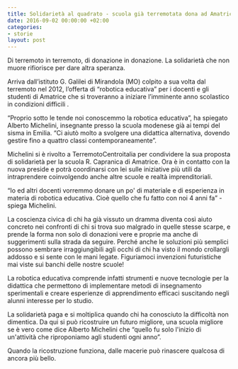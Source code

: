 ```yaml
---
title: Solidarietà al quadrato - scuola già terremotata dona ad Amatrice
date: 2016-09-02 00:00:00 +02:00
categories:
- storie
layout: post
---
```


Di terremoto in terremoto, di donazione in donazione. La solidarietà che non muore rifiorisce per dare altra speranza. 

Arriva dall’istituto G. Galilei di Mirandola (MO) colpito a sua volta dal terremoto nel 2012, l’offerta di “robotica educativa” per i docenti e gli studenti di Amatrice che si troveranno a iniziare l’imminente anno scolastico in condizioni difficili .

“Proprio sotto le tende noi conoscemmo la robotica educativa”, ha spiegato Alberto Michelini, insegnante presso la scuola modenese già ai tempi del sisma in Emilia. “Ci aiutò molto a svolgere una didattica alternativa, dovendo gestire fino a quattro classi contemporaneamente”. 

Michelini si è rivolto a TerremotoCentroitalia per condividere la sua proposta di solidarietà per la scuola R. Capranica di Amatrice. Ora è in contatto con la nuova preside e potrà coordinarsi con lei sulle iniziative più utili da intraprendere coinvolgendo anche altre scuole e realtà imprenditoriali. 

“Io ed altri docenti vorremmo donare un po' di materiale e di esperienza in materia di robotica educativa. Cioè quello che fu fatto con noi 4 anni fa” - spiega Michelini. 

La coscienza civica di chi ha già vissuto un dramma diventa così aiuto concreto nei confronti di chi si trova suo malgrado in quelle stesse scarpe, e prende la forma non solo di donazioni vere e proprie ma anche di suggerimenti sulla strada da seguire. Perché anche le soluzioni più semplici possono sembrare irraggiungibili agli occhi di chi ha visto il mondo crollargli addosso e si sente con le mani legate. Figuriamoci invenzioni futuristiche mai viste sui banchi delle nostre scuole!

La robotica educativa comprende infatti strumenti e nuove tecnologie per la didattica che permettono di implementare metodi di insegnamento sperimentali e creare esperienze di apprendimento efficaci suscitando negli alunni interesse per lo studio.

La solidarietà paga e si moltiplica quando chi ha conosciuto la difficoltà non dimentica. Da qui si può ricostruire un futuro migliore, una scuola migliore se è vero come dice Alberto Michelini che “quello fu solo l'inizio di un'attività che riproponiamo agli studenti ogni anno”. 

Quando la ricostruzione funziona, dalle macerie può rinascere qualcosa di ancora più bello.